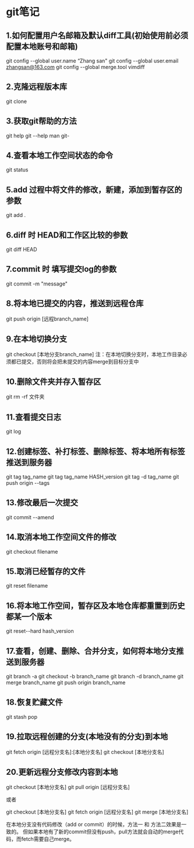 # git笔记


## 1.如何配置用户名邮箱及默认diff工具(初始使用前必须配置本地账号和邮箱)

git config --global user.name “Zhang san"
git config --global user.email  zhangsan@163.com
git config --global merge.tool vimdiff

## 2.克隆远程版本库

git clone <url>

## 3.获取git帮助的方法

git help <verb>
git <verb> --help
man git-<verb>
  
## 4.查看本地工作空间状态的命令
 
 git status

## 5.add 过程中将文件的修改，新建，添加到暂存区的参数

git add .

## 6.diff 时 HEAD和工作区比较的参数

git diff HEAD

## 7.commit 时 填写提交log的参数

git commit -m "message"  

## 8.将本地已提交的内容，推送到远程仓库

git push origin [远程branch_name]

## 9.在本地切换分支

git checkout [本地分支branch_name] 注：在本地切换分支时，本地工作目录必须都已提交，否则将会把未提交的内容merge到目标分支中

## 10.删除文件夹并存入暂存区

git rm -rf 文件夹

## 11.查看提交日志

git log 

## 12.创建标签、补打标签、删除标签、将本地所有标签推送到服务器

git tag tag_name
git tag tag_name HASH_version
git tag -d tag_name
git push origin --tags

## 13.修改最后一次提交

git commit --amend

## 14.取消本地工作空间文件的修改

git checkout filename

## 15.取消已经暂存的文件

git reset filename

## 16.将本地工作空间，暂存区及本地仓库都重置到历史都某一个版本

git reset--hard hash_version

## 17.查看，创建、删除、合并分支，如何将本地分支推送到服务器

git branch -a
git checkout -b branch_name
git branch -d branch_name
git merge branch_name
git push origin branch_name

## 18.恢复贮藏文件

git stash pop

## 19.拉取远程创建的分支(本地没有的分支)到本地

git fetch origin [远程分支名]:[本地分支名]
git checkout [本地分支名]

## 20.更新远程分支修改内容到本地

git checkout [本地分支名]
git pull origin [远程分支名]

或者

git checkout [本地分支名]
git fetch origin [远程分支名]
git merge [本地分支名]

在本地分支没有代码修改（add or commit）的时候，方法一 和 方法二效果是一致的。
但如果本地有了新的commit但没有push，pull方法就会自动的merge代码，而fetch需要自己merge。












